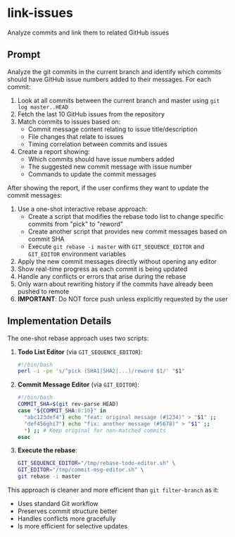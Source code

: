 # link-issues

Analyze commits and link them to related GitHub issues

## Prompt

Analyze the git commits in the current branch and identify which commits should have GitHub issue numbers added to their messages. For each commit:

1. Look at all commits between the current branch and master using `git log master..HEAD`
2. Fetch the last 10 GitHub issues from the repository
3. Match commits to issues based on:
   - Commit message content relating to issue title/description
   - File changes that relate to issues
   - Timing correlation between commits and issues
4. Create a report showing:
   - Which commits should have issue numbers added
   - The suggested new commit message with issue number
   - Commands to update the commit messages

After showing the report, if the user confirms they want to update the commit messages:

1. Use a one-shot interactive rebase approach:
   - Create a script that modifies the rebase todo list to change specific commits from "pick" to "reword"
   - Create another script that provides new commit messages based on commit SHA
   - Execute `git rebase -i master` with `GIT_SEQUENCE_EDITOR` and `GIT_EDITOR` environment variables
2. Apply the new commit messages directly without opening any editor
3. Show real-time progress as each commit is being updated
4. Handle any conflicts or errors that arise during the rebase
5. Only warn about rewriting history if the commits have already been pushed to remote
6. **IMPORTANT**: Do NOT force push unless explicitly requested by the user

## Implementation Details

The one-shot rebase approach uses two scripts:

1. **Todo List Editor** (via `GIT_SEQUENCE_EDITOR`):
   ```bash
   #!/bin/bash
   perl -i -pe 's/^pick (SHA1|SHA2|...)/reword $1/' "$1"
   ```

2. **Commit Message Editor** (via `GIT_EDITOR`):
   ```bash
   #!/bin/bash
   COMMIT_SHA=$(git rev-parse HEAD)
   case "${COMMIT_SHA:0:10}" in
     "abc123def4") echo "feat: original message (#1234)" > "$1" ;;
     "def456ghi7") echo "fix: another message (#5678)" > "$1" ;;
     *) ;; # Keep original for non-matched commits
   esac
   ```

3. **Execute the rebase**:
   ```bash
   GIT_SEQUENCE_EDITOR="/tmp/rebase-todo-editor.sh" \
   GIT_EDITOR="/tmp/commit-msg-editor.sh" \
   git rebase -i master
   ```

This approach is cleaner and more efficient than `git filter-branch` as it:
- Uses standard Git workflow
- Preserves commit structure better
- Handles conflicts more gracefully
- Is more efficient for selective updates